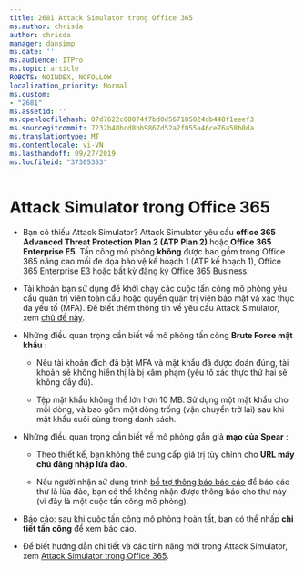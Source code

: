 ```yaml
---
title: 2681 Attack Simulator trong Office 365
ms.author: chrisda
author: chrisda
manager: dansimp
ms.date: ''
ms.audience: ITPro
ms.topic: article
ROBOTS: NOINDEX, NOFOLLOW
localization_priority: Normal
ms.custom:
- "2681"
ms.assetid: ''
ms.openlocfilehash: 07d7622c00074f7bd0d567185824db448f1eeef3
ms.sourcegitcommit: 7232b48bcd8bb9867d52a2f055a46ce76a58b8da
ms.translationtype: MT
ms.contentlocale: vi-VN
ms.lasthandoff: 09/27/2019
ms.locfileid: "37305353"
---
```

# <a name="attack-simulator-in-office-365"></a>Attack Simulator trong Office 365

- Bạn có thiếu Attack Simulator? Attack Simulator yêu cầu **office 365 Advanced Threat Protection Plan 2 (ATP Plan 2)** hoặc **Office 365 Enterprise E5**. Tấn công mô phỏng **không** được bao gồm trong Office 365 nâng cao mối đe dọa bảo vệ kế hoạch 1 (ATP kế hoạch 1), Office 365 Enterprise E3 hoặc bất kỳ đăng ký Office 365 Business.

- Tài khoản bạn sử dụng để khởi chạy các cuộc tấn công mô phỏng yêu cầu quản trị viên toàn cầu hoặc quyền quản trị viên bảo mật và xác thực đa yếu tố (MFA). Để biết thêm thông tin về yêu cầu Attack Simulator, xem [chủ đề này](https://docs.microsoft.com/office365/securitycompliance/attack-simulator#before-you-begin).

- Những điều quan trọng cần biết về mô phỏng tấn công **Brute Force mật khẩu** :

  - Nếu tài khoản đích đã bật MFA và mật khẩu đã được đoán đúng, tài khoản sẽ không hiển thị là bị xâm phạm (yếu tố xác thực thứ hai sẽ không đầy đủ).

  - Tệp mật khẩu không thể lớn hơn 10 MB. Sử dụng một mật khẩu cho mỗi dòng, và bao gồm một dòng trống (vận chuyển trở lại) sau khi mật khẩu cuối cùng trong danh sách.

- Những điều quan trọng cần biết về mô phỏng gắn giả **mạo của Spear** :

  - Theo thiết kế, bạn không thể cung cấp giá trị tùy chỉnh cho **URL máy chủ đăng nhập lừa đảo**.

  - Nếu người nhận sử dụng trình [bổ trợ thông báo báo cáo](https://docs.microsoft.com/microsoft-365/security/office-365-security/enable-the-report-message-add-in) để báo cáo thư là lừa đảo, bạn có thể không nhận được thông báo cho thư này (vì đây là một cuộc tấn công mô phỏng).

- Báo cáo: sau khi cuộc tấn công mô phỏng hoàn tất, bạn có thể nhấp **chi tiết tấn công** để xem báo cáo.

- Để biết hướng dẫn chi tiết và các tính năng mới trong Attack Simulator, xem [Attack Simulator trong Office 365](https://docs.microsoft.com/microsoft-365/security/office-365-security/attack-simulator).
